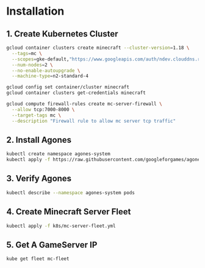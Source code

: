 # Installation

## 1. Create Kubernetes Cluster

```sh
gcloud container clusters create minecraft --cluster-version=1.18 \
  --tags=mc \
  --scopes=gke-default,"https://www.googleapis.com/auth/ndev.clouddns.readwrite" \
  --num-nodes=2 \
  --no-enable-autoupgrade \
  --machine-type=n2-standard-4
```

```sh
gcloud config set container/cluster minecraft
gcloud container clusters get-credentials minecraft
```

```sh
gcloud compute firewall-rules create mc-server-firewall \
  --allow tcp:7000-8000 \
  --target-tags mc \
  --description "Firewall rule to allow mc server tcp traffic"
```

## 2. Install Agones

```sh
kubectl create namespace agones-system
kubectl apply -f https://raw.githubusercontent.com/googleforgames/agones/release-1.13.0/install/yaml/install.yaml
```

## 3. Verify Agones

```sh
kubectl describe --namespace agones-system pods
```

## 4. Create Minecraft Server Fleet

```sh
kubectl apply -f k8s/mc-server-fleet.yml
```

## 5. Get A GameServer IP

```sh
kube get fleet mc-fleet
```

